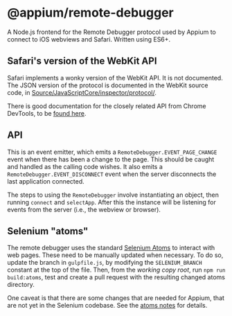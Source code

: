 # @appium/remote-debugger

A Node.js frontend for the Remote Debugger protocol used by Appium to connect to iOS webviews and Safari. Written using ES6+.

## Safari's version of the WebKit API

Safari implements a wonky version of the WebKit API. It is not documented. The
JSON version of the protocol is documented in the WebKit source code, in
[Source/JavaScriptCore/inspector/protocol/](https://github.com/WebKit/webkit/tree/master/Source/JavaScriptCore/inspector/protocol).

There is good documentation for the closely related API from Chrome DevTools, to
be [found here](https://chromedevtools.github.io/devtools-protocol/).

## API

This is an event emitter, which emits a `RemoteDebugger.EVENT_PAGE_CHANGE` event when there has been a change to the page. This should be caught and handled as the calling code wishes. It also emits a `RemoteDebugger.EVENT_DISCONNECT` event when the server disconnects the last application connected.

The steps to using the `RemoteDebugger` involve instantiating an object, then running `connect` and `selectApp`. After this the instance will be listening for events from the server (i.e., the webview or browser).

## Selenium "atoms"

The remote debugger uses the standard [Selenium Atoms](https://github.com/SeleniumHQ/selenium/tree/master/javascript/atoms)
to interact with web pages. These need to be manually updated when necessary. To
do so, update the branch in `gulpfile.js`, by modifying the `SELENIUM_BRANCH`
constant at the top of the file. Then, from the _working copy root_, run `npm run build:atoms`, test and create
a pull request with the resulting changed atoms directory.

One caveat is that there are some changes that are needed for Appium, that are
not yet in the Selenium codebase. See the [atoms notes](./atoms-notes.md) for
details.

